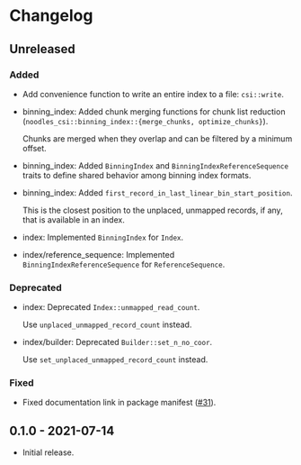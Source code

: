 # Changelog

## Unreleased

### Added

  * Add convenience function to write an entire index to a file: `csi::write`.

  * binning_index: Added chunk merging functions for chunk list reduction
    (`noodles_csi::binning_index::{merge_chunks, optimize_chunks}`).

    Chunks are merged when they overlap and can be filtered by a minimum
    offset.

  * binning_index: Added `BinningIndex` and `BinningIndexReferenceSequence`
    traits to define shared behavior among binning index formats.

  * binning_index: Added `first_record_in_last_linear_bin_start_position`.

    This is the closest position to the unplaced, unmapped records, if any,
    that is available in an index.

  * index: Implemented `BinningIndex` for `Index`.

  * index/reference_sequence: Implemented `BinningIndexReferenceSequence` for
    `ReferenceSequence`.

### Deprecated

  * index: Deprecated `Index::unmapped_read_count`.

    Use `unplaced_unmapped_record_count` instead.

  * index/builder: Deprecated `Builder::set_n_no_coor`.

    Use `set_unplaced_unmapped_record_count` instead.

### Fixed

  * Fixed documentation link in package manifest ([#31]).

[#31]: https://github.com/zaeleus/noodles/issues/31

## 0.1.0 - 2021-07-14

  * Initial release.
